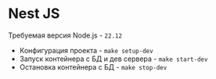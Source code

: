 # Nest JS

Требуемая версия Node.js - `22.12`

- Конфигурация проекта - `make setup-dev`
- Запуск контейнера с БД и дев сервера - `make start-dev`
- Остановка контейнера с БД - `make stop-dev`